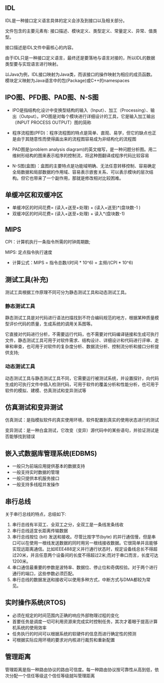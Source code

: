## IDL

IDL是一种接口定义语言具体的定义会涉及到接口以及相关部分。

文件包含的主要元素有: 接口描述、模块定义、类型定义、常量定义、异常、值类型。

接口描述是IDL文件中最核心的内容。

由于IDL只是一种接口定义语言，最终还是要落地与语言对接的，所以IDL的数据类型要与实现语言进行映射。

以Java为例，IDL接口映射为Java类，而该接口的操作映射为相应的成员函数。模块定义映射为Java语言中的包(Package)或C++的namespaces

## IPO图、PFD图、PAD图、N-S图

- IPO是指结构化设计中变换型结构的输入（Input）、加工（Processing）、输出（Output）。IPO图是对每个模块进行详细设计的工具，它是输入加工输出（INPUT PROCESS OUTPUT）图的简称

- 程序流程图(PFD)：程序流程图的特点是简单、直观、易学，但它的缺点也正是由于其随意性而使得画出来的流程图容易成为非结构化的流程图

- PAD图是(problem analysis diagram)的英文缩写，是一种问题分析图。用二维树形结构的图来表示程序的控制流，将这种图翻译成程序代码比较容易

- N-S图(盒图)：盒图的主要特点是功能域明确、无法任意转移控制、容易确定全局数据和局部数据的作用域、容易表示嵌套关系、可以表示模块的层次结构。但它也带来了一个副作用，那就是修改相对比较困难。

## 单缓冲区和双缓冲区

- 单缓冲区的时间花费= (读入+送至+处理)  +  (读入+送至)*(盘块数-1 )
- 双缓冲区的时间花费= (读入+送至+处理)  +  读入*(盘块数-1)

## MIPS

CPI：计算机执行一条指令所需的时钟周期数;

MIPS: 定点指令执行速度
- 计算公式：MIPS = 指令总数/(时间 * 10^6) = 主频/(CPI * 10^6)

## 测试工具(补充)

测试工具根据工作原理不同可分为静态测试工具和动态测试工具。

### 静态测试工具

静态测试工具是对代码进行语法扫描找到不符合编码规范的地方，根据某种质量模型评价代码的质量，生成系统的调用关系图等。

它直接对代码进行分析，不需要运行代码，也不需要对代码编译链接和生成可执行文件，静态测试工具可用于对软件需求、结构设计、详细设计和代码进行评审、走审和审查，也可用于对软件的复杂度分析、数据流分析、控制流分析和接口分析提供支持;

### 动态测试工具

动态测试工具与静态测试工具不同，它需要运行被测试系统，并设置探针，向代码生成的可执行文件中插入检测代码，可用于软件的覆盖分析和性能分析，也可用于软件的模拟、建模、仿真测试和变异测试等

## 仿真测试和变异测试

仿真测试：是指模拟软件的真实使用环境，软件配置到真实的使用状态进行的测试

变异测试：是一种白盒测试，它改变（变异）源代码中的某些语句，并验证测试是否能够找到错误

## 嵌入式数据库管理系统(EDBMS)

- 一般只为前端应用提供基本的数据支持
- 一般支持实时数据的管理
- 一般只提供本机服务接口
- 一般支持多线程并发操作

## 串行总线

关于串行总线的特点，总结如下:
1. 串行总线有半双工、全双工之分，全双工是一条线发条线收
2. 串行总线适宜长距离传输数据
3. 串行总线按位 (bit) 发送和接收。尽管比按字节(byte) 的并行通信慢，但是串口可以在使用一根线发送数据的同时用另一根线接收数据。它很简单并且能够实现远距离通信。比如IEEE488定义并行通行状态时，规定设备线总长不得超过20米，并且任意两个设备间的长度不得超过2米;而对于串口而言，长度可达1200米。
4. 串口通信最重要的参数是波特率、数据位、停止位和奇偶校验。对于两个进行通行的端口，这些参数必须匹配。
5. 串行总线的数据发送和接收可以使用多种方式，中断方式与DMA都较为常见。


## 实时操作系统(RTOS)

- 必须在规定的时间范围内正确的响应外部物理过程的变化
- 首要任务是调度一切可利用资源来完成实时控制任务，其次才着眼于提高计算机系统的使用效率
- 任务执行的时间可以根据系统的软硬件的信息而进行确定性的预测
- 可根据实际应用环境的要求对内核进行裁剪和重新配置

## 管理距离

管理距离是指一种路由协议的路由可信度。每一种路由协议按可靠性从高到低，依次分配一个信任等级这个信任等级就叫管理距离

